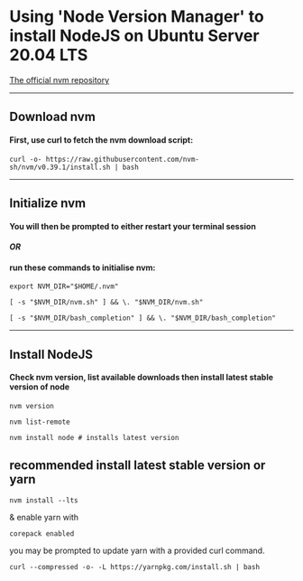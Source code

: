 # Using 'Node Version Manager' to install NodeJS on Ubuntu Server 20.04 LTS

[The official nvm repository](https://github.com/nvm-sh/nvm#installing-and-updating)

---

## Download nvm

#### First, use curl to fetch the nvm download script:

```
curl -o- https://raw.githubusercontent.com/nvm-sh/nvm/v0.39.1/install.sh | bash
```

---

## Initialize nvm

#### You will then be prompted to either restart your terminal session

#### _OR_

#### run these commands to initialise nvm:

```
export NVM_DIR="$HOME/.nvm"
```

```
[ -s "$NVM_DIR/nvm.sh" ] && \. "$NVM_DIR/nvm.sh"
```

```
[ -s "$NVM_DIR/bash_completion" ] && \. "$NVM_DIR/bash_completion"
```

---

## Install NodeJS

#### Check nvm version, list available downloads then install latest stable version of node

```
nvm version
```

```
nvm list-remote
```

```
nvm install node # installs latest version
```

## recommended install latest stable version or yarn

```
nvm install --lts
```

& enable yarn with

```
corepack enabled
```

you may be prompted to update yarn with a provided curl command.

```
curl --compressed -o- -L https://yarnpkg.com/install.sh | bash
```
